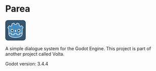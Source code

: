 # Parea

![icon](icon.png)

A simple dialogue system for the Godot Engine.
This project is part of another project called Volta.

Godot version: 3.4.4
